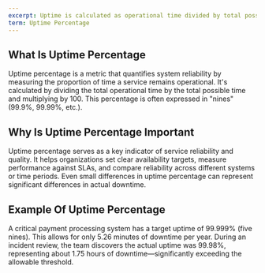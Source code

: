 ```yaml
---
excerpt: Uptime is calculated as operational time divided by total possible time, expressed in percentages.
term: Uptime Percentage
---
```

## What Is Uptime Percentage

Uptime percentage is a metric that quantifies system reliability by measuring the proportion of time a service remains operational. It's calculated by dividing the total operational time by the total possible time and multiplying by 100. This percentage is often expressed in "nines" (99.9%, 99.99%, etc.).

## Why Is Uptime Percentage Important

Uptime percentage serves as a key indicator of service reliability and quality. It helps organizations set clear availability targets, measure performance against SLAs, and compare reliability across different systems or time periods. Even small differences in uptime percentage can represent significant differences in actual downtime.

## Example Of Uptime Percentage

A critical payment processing system has a target uptime of 99.999% (five nines). This allows for only 5.26 minutes of downtime per year. During an incident review, the team discovers the actual uptime was 99.98%, representing about 1.75 hours of downtime—significantly exceeding the allowable threshold.